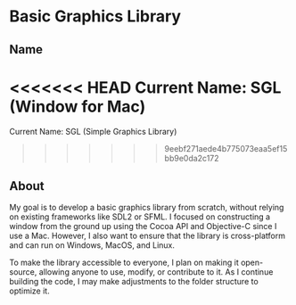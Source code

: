 # Basic Graphics Library

## Name
<<<<<<< HEAD
Current Name: SGL (Window for Mac) 
=======
Current Name: SGL (Simple Graphics Library) 
>>>>>>> 9eebf271aede4b775073eaa5ef15bb9e0da2c172

## About
My goal is to develop a basic graphics library from scratch, without relying on existing frameworks like SDL2 or SFML. I focused on constructing a window from the ground up using the Cocoa API and Objective-C since I use a Mac. However, I also want to ensure that the library is cross-platform and can run on Windows, MacOS, and Linux.

To make the library accessible to everyone, I plan on making it open-source, allowing anyone to use, modify, or contribute to it. As I continue building the code, I may make adjustments to the folder structure to optimize it.
